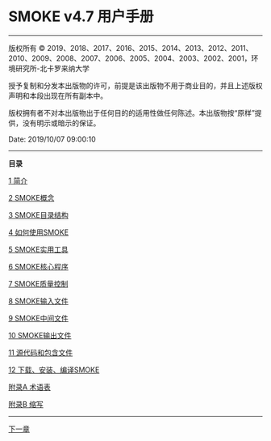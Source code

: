 # SMOKE v4.7 用户手册

------------------------------------------------------------------------

版权所有 © 2019、2018、2017、2016、2015、2014、2013、2012、2011、2010、2009、2008、2007、2006、2005、2004、2003、2002、2001，环境研究所-北卡罗来纳大学

授予复制和分发本出版物的许可，前提是该出版物不用于商业目的，并且上述版权声明和本段出现在所有副本中。

版权拥有者不对本出版物出于任何目的的适用性做任何陈述。本出版物按“原样”提供，没有明示或暗示的保证。

Date: 2019/10/07 09:00:10

------------------------------------------------------------------------

**目录**

[1 简介](ch01.md)

[2 SMOKE概念](ch02.md)

[3 SMOKE目录结构](ch03.md)

[4 如何使用SMOKE](ch04.md)

[5 SMOKE实用工具](ch05.md)

[6 SMOKE核心程序](ch06.md)

[7 SMOKE质量控制](ch07.md)

[8 SMOKE输入文件](ch08.md)

[9 SMOKE中间文件](ch09.md)

[10 SMOKE输出文件](ch10.md)

[11 源代码和包含文件](ch11.md)

[12 下载、安装、编译SMOKE](ch12.md)

[附录A 术语表](go01.md)

[附录B 缩写](apa.md)

------------------------------------------------------------------------

[下一章](ch01.md)
